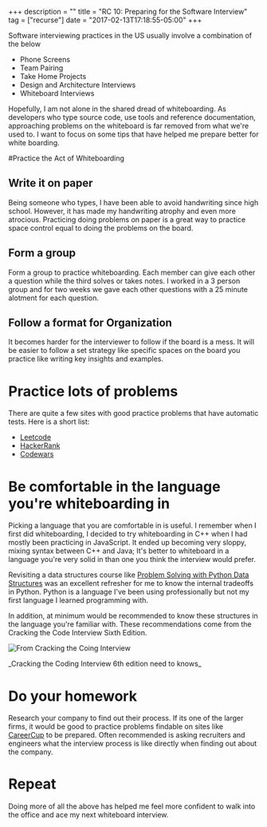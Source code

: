 +++
description = ""
title = "RC 10: Preparing for the Software Interview"
tag = ["recurse"]
date = "2017-02-13T17:18:55-05:00"
+++


Software interviewing practices in the US usually involve a combination of the below

- Phone Screens
- Team Pairing
- Take Home Projects
- Design and Architecture Interviews
- Whiteboard Interviews

Hopefully, I am not alone in the shared dread of whiteboarding. As developers who type source code, use tools and reference documentation, approaching problems on the whiteboard is far removed from what we're used to. I want to focus on some tips that have helped me prepare better for white boarding.



#Practice the Act of Whiteboarding

## Write it on paper
Being someone who types, I have been able to avoid handwriting since high school. However, it has made my handwriting atrophy and even more atrocious. Practicing doing problems on paper is a great way to practice space control equal to doing the problems on the board.

## Form a group
Form a group to practice whiteboarding. Each member can give each other a question while the third solves or takes notes. I worked in a 3 person group and for two weeks we gave each other questions with a 25 minute alotment for each question.


## Follow a format for Organization
It becomes harder for the interviewer to follow if the board is a mess. It will be easier to follow a set strategy like specific spaces on the board you practice like writing key insights and examples.

# Practice lots of problems
There are quite a few sites with good practice problems that have automatic tests.
Here is a short list:

- [Leetcode](https://leetcode.com)
- [HackerRank](https://hackerrank.com)
- [Codewars](https://codewars.com)

# Be comfortable in the language you're whiteboarding in

Picking a language that you are comfortable in is useful. I remember when I first did whiteboarding, I decided to try whiteboarding in C++ when I had mostly been practicing in JavaScript. It ended up becoming very sloppy, mixing syntax between C++ and Java; It's better to whiteboard in a language you're very solid in than one you think the interview would prefer.

Revisiting a data structures course like [Problem Solving with Python Data Structures](interactivepython.org/runestone/static/pythonds/index.html) was an excellent refresher for me to know the internal tradeoffs in Python. Python is a language I've been using professionally but not my first language I learned programming with.

In addition, at minimum would be recommended to know these structures in the language you're familiar with. These recommendations come from the Cracking the Code Interview Sixth Edition.

![From Cracking the Coing Interview](https://lh3.googleusercontent.com/26vYoht8pgBOhiRZ9mOLGhr15uMxGgmub33qMToM3boM0M4PV0nFW2tN4JNSlaE6BZ05OxIz8kMAVvnQ2u6l8oBgF-rTrunPzQemCAoTfToqB9fUojM9-0CgxOPPrWStXG8MhP4e72b6xO_mAGw3nLBnxIKqcK76sXNbosExDgFRLh72jgRGfcX3pEbpKYlBoqznJRHkncsE-Ii_W22mTBWny8v_GpRL5LO8Z-GEKRhTLs_TDNlj5lZkFT5eP17Xzo-8mdagqJfHmrJnsqxcp9OWBC4RfMz0CA9Sh9eZLKO6iH1mEtC9rG9JEA3aX_Xot_CfrAuom4geuAd4eg4J2vIKBhvAe0Ojue8svRs9YwClgjU3pNuwJiYFF36F2kfFSXsb465K5hAjXrW8q14Uk-2kd5_26ZeiF16fnLg1YuUVzwj-gtPm3fiYiB1ci6RfaPT3eauXhNC9zAmK6mgV5K6JTHt0SJZgQorPsfBdGan6afphPQAUzCBg97Lh6Mup57XxTmaSeOEcW1lvCzmtxoy7PeVWKdvF-wSGRXHUkH_-EhnXFBv6B8bDpy6TrfxJa8_bGH6qd2yLw68aPuceMv5AyzpnhQrhETLvXSic8f1e58e0p8Z1A8l3qokrtbBN1OA-BdD8Gr5J_NeBSmqEWYh5FFfzWkGr_qMHjpHTieo=w1400-h996-no)
<div class="caption">_Cracking the Coding Interview 6th edition need to knows_</div>

# Do your homework
Research your company to find out their process. If its one of the larger firms, it would be good to practice problems findable on sites like [CareerCup](http://careercup.com/) to be prepared. Often recommended is asking recruiters and engineers what the interview process is like directly when finding out about the company.


# Repeat
Doing more of all the above has helped me feel more confident to walk into the office and ace my next whiteboard interview.
